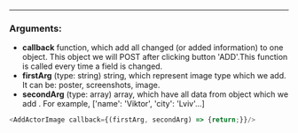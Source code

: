 ------
### Arguments:
+ **callback**    function, which add all changed (or added information) to one object. This object we will POST after clicking button 'ADD'.This function is called every time a field is changed.
+ **firstArg**   (type: string) string, which represent image type which we add. It can be: poster, screenshots, image.
+ **secondArg**  (type: array) array, which have all data from object which we add . For example, ['name': 'Viktor', 'city': 'Lviv'...]
```js
<AddActorImage callback={(firstArg, secondArg) => {return;}}/>
```


